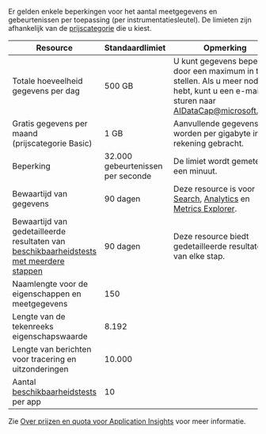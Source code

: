 Er gelden enkele beperkingen voor het aantal meetgegevens en gebeurtenissen per toepassing (per instrumentatiesleutel). De limieten zijn afhankelijk van de [prijscategorie](https://azure.microsoft.com/pricing/details/application-insights/) die u kiest.

| **Resource** | **Standaardlimiet** | **Opmerking**
| --- | --- | --- |
| Totale hoeveelheid gegevens per dag | 500 GB | U kunt gegevens beperken door een maximum in te stellen. Als u meer nodig hebt, kunt u een e-mail sturen naar AIDataCap@microsoft.com.
| Gratis gegevens per maand<br/> (prijscategorie Basic) | 1 GB | Aanvullende gegevens worden per gigabyte in rekening gebracht.
| Beperking | 32.000 gebeurtenissen per seconde | De limiet wordt gemeten in een minuut.
| Bewaartijd van gegevens | 90 dagen | Deze resource is voor [Search](../articles/application-insights/app-insights-diagnostic-search.md), [Analytics](../articles/application-insights/app-insights-analytics.md) en [Metrics Explorer](../articles/application-insights/app-insights-metrics-explorer.md).
| Bewaartijd van gedetailleerde resultaten van [beschikbaarheidstests met meerdere stappen](../articles/application-insights/app-insights-monitor-web-app-availability.md#multi-step-web-tests) | 90 dagen | Deze resource biedt gedetailleerde resultaten van elke stap.
| Naamlengte voor de eigenschappen en meetgegevens | 150 |
| Lengte van de tekenreeks eigenschapswaarde | 8.192 |
| Lengte van berichten voor tracering en uitzonderingen | 10.000 |
| Aantal [beschikbaarheidstests](../articles/application-insights/app-insights-monitor-web-app-availability.md) per app  | 10 |

Zie [Over prijzen en quota voor Application Insights](../articles/application-insights/app-insights-pricing.md) voor meer informatie.


<!--HONumber=Feb17_HO2-->



